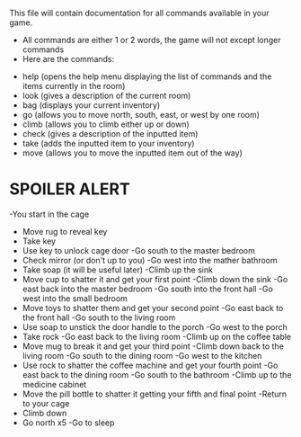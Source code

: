 This file will contain documentation for all commands available in your game.

* All commands are either 1 or 2 words, the game will not except longer commands
* Here are the commands:
- help (opens the help menu displaying the list of commands and the items currently in the room)
- look (gives a description of the current room)
- bag (displays your current inventory)
- go <direction> (allows you to move north, south, east, or west by one room)
- climb <direction> (allows you to climb either up or down)
- check <item name> (gives a description of the inputted item)
- take <item name> (adds the inputted item to your inventory)
- move <item name> (allows you to move the inputted item out of the way)

# SPOILER ALERT

-You start in the cage
- Move rug to reveal key
- Take key
- Use key to unlock cage door
-Go south to the master bedroom
- Check mirror (or don't up to you)
-Go west into the mather bathroom
- Take soap (it will be useful later)
-Climb up the sink
- Move cup to shatter it and get your first point
-Climb down the sink
-Go east back into the master bedroom
-Go south into the front hall
-Go west into the small bedroom
- Move toys to shatter them and get your second point
-Go east back to the front hall
-Go south to the living room
- Use soap to unstick the door handle to the porch
-Go west to the porch
- Take rock
-Go east back to the living room
-Climb up on the coffee table
- Move mug to break it and get your third point
-Climb down back to the living room
-Go south to the dining room
-Go west to the kitchen
- Use rock to shatter the coffee machine and get your fourth point
-Go east back to the dining room
-Go south to the bathroom
-Climb up to the medicine cabinet
- Move the pill bottle to shatter it getting your fifth and final point
-Return to your cage
- Climb down
- Go north x5
-Go to sleep